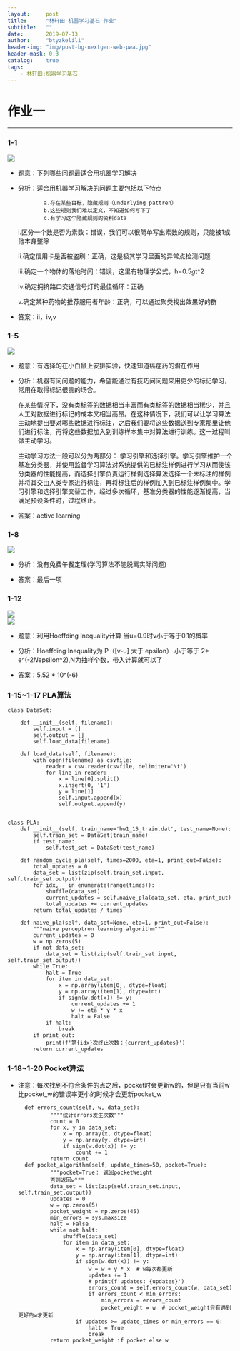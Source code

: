 ```yaml
---
layout:     post
title:      "林轩田-机器学习基石-作业"
subtitle:   ""
date:       2019-07-13
author:     "btyzkelili"
header-img: "img/post-bg-nextgen-web-pwa.jpg"
header-mask: 0.3
catalog:    true
tags:
    - 林轩田:机器学习基石
---
```

# 作业一
---
### 1-1

![](/img/linxuant-jishi/t-1-1.PNG)    

* 题意：下列哪些问题最适合用机器学习解决

* 分析：适合用机器学习解决的问题主要包括以下特点
  
              a.存在某些目标，隐藏规则（underlying pattren）
              b.这些规则我们难以定义，不知道如何写下了
              c.有学习这个隐藏规则的资料data
  
  i.区分一个数是否为素数：错误，我们可以很简单写出素数的规则，只能被1或他本身整除
  
  ii.确定信用卡是否被盗刷：正确，这是极其学习里面的异常点检测问题
  
  iii.确定一个物体的落地时间：错误，这里有物理学公式，h=0.5*g*t^2
  
  iv.确定拥挤路口交通信号灯的最佳循环：正确
  
  v.确定某种药物的推荐服用者年龄：正确，可以通过聚类找出效果好的群

* 答案：ii，iv,v

### 1-5

![](/img/linxuant-jishi/t-1-5.PNG)   

* 题意：有选择的在小白鼠上安排实验，快速知道癌症药的潜在作用

* 分析：机器有问问题的能力，希望能通过有技巧问问题来用更少的标记学习，常用在取得标记很贵的场合。
  
  在某些情况下，没有类标签的数据相当丰富而有类标签的数据相当稀少，并且人工对数据进行标记的成本又相当高昂。在这种情况下，我们可以让学习算法主动地提出要对哪些数据进行标注，之后我们要将这些数据送到专家那里让他们进行标注，再将这些数据加入到训练样本集中对算法进行训练。这一过程叫做主动学习。
  
  主动学习方法一般可以分为两部分： 学习引擎和选择引擎。学习引擎维护一个基准分类器，并使用监督学习算法对系统提供的已标注样例进行学习从而使该分类器的性能提高，而选择引擎负责运行样例选择算法选择一个未标注的样例并将其交由人类专家进行标注，再将标注后的样例加入到已标注样例集中。学习引擎和选择引擎交替工作，经过多次循环，基准分类器的性能逐渐提高，当满足预设条件时，过程终止。

* 答案：active learning

### 1-8
![](/img/linxuant-jishi/t-1-8.PNG)   

* 分析：没有免费午餐定理(学习算法不能脱离实际问题)

* 答案：最后一项

### 1-12
![](/img/linxuant-jishi/t-1-12-1.PNG)   
![](/img/linxuant-jishi/t-1-12-2.PNG)   

* 题意：利用Hoeffding Inequality计算 当u=0.9时v小于等于0.1的概率

* 分析：Hoeffding Inequality为 P（[v-u] 大于 epsilon） 小于等于 2* e^(-2*N*epsilon^2),N为抽样个数，带入计算就可以了

* 答案：5.52 * 10^(-6)

### 1-15~1-17 PLA算法

	class DataSet:

	    def __init__(self, filename):
	        self.input = []
	        self.output = []
	        self.load_data(filename)
	
	    def load_data(self, filename):
	        with open(filename) as csvfile:
	            reader = csv.reader(csvfile, delimiter='\t')
	            for line in reader:
	                x = line[0].split()
	                x.insert(0, '1')
	                y = line[1]
	                self.input.append(x)
	                self.output.append(y)


	class PLA:
	    def __init__(self, train_name='hw1_15_train.dat', test_name=None):
	        self.train_set = DataSet(train_name)
	        if test_name:
	            self.test_set = DataSet(test_name)
	
	    def random_cycle_pla(self, times=2000, eta=1, print_out=False):
	        total_updates = 0
	        data_set = list(zip(self.train_set.input, self.train_set.output))
	        for idx, _ in enumerate(range(times)):
	            shuffle(data_set)
	            current_updates = self.naive_pla(data_set, eta, print_out)
	            total_updates += current_updates
	        return total_updates / times
	
	    def naive_pla(self, data_set=None, eta=1, print_out=False):
	        """naive perceptron learning algorithm"""
	        current_updates = 0
	        w = np.zeros(5)
	        if not data_set:
	            data_set = list(zip(self.train_set.input, self.train_set.output))
	        while True:
	            halt = True
	            for item in data_set:
	                x = np.array(item[0], dtype=float)
	                y = np.array(item[1], dtype=int)
	                if sign(w.dot(x)) != y:
	                    current_updates += 1
	                    w += eta * y * x
	                    halt = False
	            if halt:
	                break
	        if print_out:
	            print(f'第{idx}次终止次数：{current_updates}')
	        return current_updates


### 1-18~1-20 Pocket算法

* 注意：每次找到不符合条件的点之后，pocket时会更新w的，但是只有当前w比pocket_w的错误率更小的时候才会更新pocket_w

		
		def errors_count(self, w, data_set):
		        """"统计errors发生次数"""
		        count = 0
		        for x, y in data_set:
		            x = np.array(x, dtype=float)
		            y = np.array(y, dtype=int)
		            if sign(w.dot(x)) != y:
		                count += 1
		        return count
		def pocket_algorithm(self, update_times=50, pocket=True):
		        """pocket=True： 返回pocketWeight
		        否则返回w"""
		        data_set = list(zip(self.train_set.input, self.train_set.output))
		        updates = 0
		        w = np.zeros(5)
		        pocket_weight = np.zeros(45)
		        min_errors = sys.maxsize
		        halt = False
		        while not halt:
		            shuffle(data_set)
		            for item in data_set:
		                x = np.array(item[0], dtype=float)
		                y = np.array(item[1], dtype=int)
		                if sign(w.dot(x)) != y:
		                    w = w + y * x  # w每次都更新
		                    updates += 1
		                    # print(f'updates: {updates}')
		                    errors_count = self.errors_count(w, data_set)
		                    if errors_count < min_errors:
		                        min_errors = errors_count
		                        pocket_weight = w  # pocket_weight只有遇到更好的w才更新
		                if updates >= update_times or min_errors == 0:
		                    halt = True
		                    break
		        return pocket_weight if pocket else w

